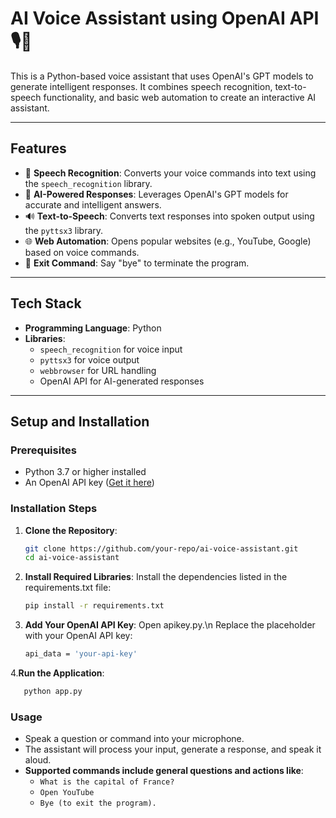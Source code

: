 # AI Voice Assistant using OpenAI API 🎙️🤖  

This is a Python-based voice assistant that uses OpenAI's GPT models to generate intelligent responses. It combines speech recognition, text-to-speech functionality, and basic web automation to create an interactive AI assistant.

---

## Features  
- 🎤 **Speech Recognition**: Converts your voice commands into text using the `speech_recognition` library.  
- 🧠 **AI-Powered Responses**: Leverages OpenAI's GPT models for accurate and intelligent answers.  
- 🔊 **Text-to-Speech**: Converts text responses into spoken output using the `pyttsx3` library.  
- 🌐 **Web Automation**: Opens popular websites (e.g., YouTube, Google) based on voice commands.  
- 🛑 **Exit Command**: Say "bye" to terminate the program.

---

## Tech Stack  
- **Programming Language**: Python  
- **Libraries**:  
  - `speech_recognition` for voice input  
  - `pyttsx3` for voice output  
  - `webbrowser` for URL handling  
  - OpenAI API for AI-generated responses  

---

## Setup and Installation  

### Prerequisites  
- Python 3.7 or higher installed  
- An OpenAI API key ([Get it here](https://platform.openai.com/signup/))  

### Installation Steps  
1. **Clone the Repository**:  
   ```bash
   git clone https://github.com/your-repo/ai-voice-assistant.git
   cd ai-voice-assistant

2. **Install Required Libraries**:
   Install the dependencies listed in the requirements.txt file:
   ```bash
   pip install -r requirements.txt

3. **Add Your OpenAI API Key**:
   Open apikey.py.\n
   Replace the placeholder with your OpenAI API key:
   ```bash
   api_data = 'your-api-key'
   
4.**Run the Application**:
```bash
   python app.py
```

### **Usage**
- Speak a question or command into your microphone.
- The assistant will process your input, generate a response, and speak it aloud.
- **Supported commands include general questions and actions like**:
     - `What is the capital of France?`
     - `Open YouTube`
     - `Bye (to exit the program).`

